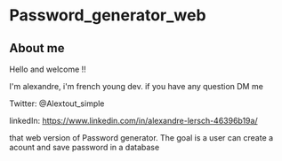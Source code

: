 # Password_generator_web

## About me 

Hello and welcome !!

I'm alexandre, i'm french young dev. if you have any question DM me 

Twitter: @Alextout_simple

linkedIn: https://www.linkedin.com/in/alexandre-lersch-46396b19a/

that web version of Password generator. The goal is a user can create a acount and save password in a database
